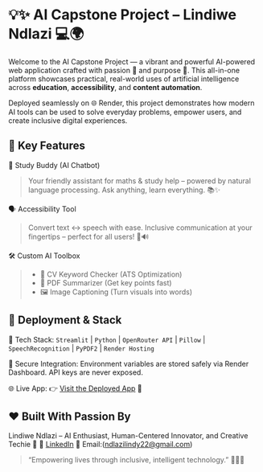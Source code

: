 # 💡✨ AI Capstone Project – Lindiwe Ndlazi 💻🌍

Welcome to the AI Capstone Project — a vibrant and powerful AI-powered web application crafted with passion 💖 and purpose 🎯. This all-in-one platform showcases practical, real-world uses of artificial intelligence across **education**, **accessibility**, and **content automation**.

Deployed seamlessly on 🌐 Render, this project demonstrates how modern AI tools can be used to solve everyday problems, empower users, and create inclusive digital experiences.

## 🌟 Key Features

🧠 Study Buddy (AI Chatbot)

> Your friendly assistant for maths & study help – powered by natural language processing. Ask anything, learn everything. 📚✨

🗣️ Accessibility Tool

> Convert text ↔ speech with ease. Inclusive communication at your fingertips – perfect for all users! 🎤🔊

🛠️ Custom AI Toolbox

> * 🧾 CV Keyword Checker (ATS Optimization)
> * 📄 PDF Summarizer (Get key points fast)
> * 🖼️ Image Captioning (Turn visuals into words)

## 🚀 Deployment & Stack

🔧 Tech Stack:
`Streamlit` | `Python` | `OpenRouter API` | `Pillow` | `SpeechRecognition` | `PyPDF2` | `Render Hosting`

🔐 Secure Integration:
Environment variables are stored safely via Render Dashboard. API keys are never exposed.

🌐 Live App:
👉 [Visit the Deployed App](https://ai-capstone-app-1.onrender.com/) 🔗


## ❤️ Built With Passion By

Lindiwe Ndlazi – AI Enthusiast, Human-Centered Innovator, and Creative Techie 💫
🔗 [LinkedIn](https://www.linkedin.com/in/ndlazi-lindiwe-76baa6229)
📧 Email:(ndlazilindy22@gmail.com)


> “Empowering lives through inclusive, intelligent technology.” 🧩🌱✨


